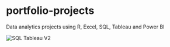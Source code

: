 # portfolio-projects
Data analytics projects using R, Excel, SQL, Tableau and Power BI

![SQL   Tableau V2](https://user-images.githubusercontent.com/117915257/212499264-3ad73a52-26ac-4d9a-8ba5-3aafe5730445.png)
